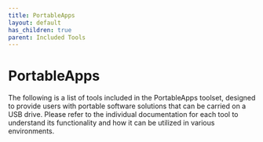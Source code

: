 ```yaml
---
title: PortableApps
layout: default
has_children: true
parent: Included Tools
---
```


# PortableApps
The following is a list of tools included in the PortableApps toolset, designed to provide users with portable software solutions that can be carried on a USB drive. Please refer to the individual documentation for each tool to understand its functionality and how it can be utilized in various environments.